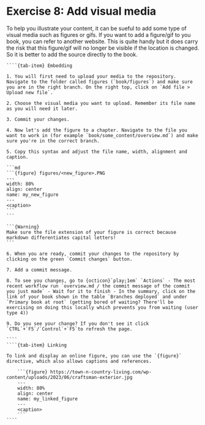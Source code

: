 # Exercise 8: Add visual media

To help you illustrate your content, it can be sueful to add some type of visual media such as figures or gifs. If you want to add a figure/gif to you book, you can refer to another website. This is quite handy but it does carry the risk that this figure/gif will no longer be visible if the location is changed. So it is better to add the source directly to the book. 

`````{tab-set}
````{tab-item} Embedding

1. You will first need to upload your media to the repository. Navigate to the folder called figures (`book/figures`) and make sure you are in the right branch. On the right top, click on `Add file > Upload new file`.

2. Choose the visual media you want to upload. Remember its file name as you will need it later.

3. Commit your changes.

4. Now let's add the figure to a chapter. Navigate to the file you want to work in (for example `book/some_content/overview.md`) and make sure you're in the correct branch.

5. Copy this syntax and adjust the file name, width, alignment and caption.

```md
```{figure} figures/<new_figure>.PNG
---
width: 80%
align: center
name: my_new_figure
---
<caption>
```
```

```{Warning}
Make sure the file extension of your figure is correct because markdown differentiates capital letters!
```

6. When you are ready, commit your changes to the repository by clicking on the green `Commit changes` button.

7. Add a commit message.

8. To see you changes, go to {octicon}`play;1em` `Actions` - The most recent workflow run `overview.md / the commit message of the commit you just made` - Wait for it to finish - In the summary, click on the link of your book shown in the table `Branches deployed` and under `Primary book at root` (getting bored of waiting? There'll be exercising on doing this locally which prevents you from waiting (user type 4))

9. Do you see your change? If you don't see it click `CTRL`+`F5`/`Control`+`F5`to refresh the page.

````
````{tab-item} Linking

To link and display an online figure, you can use the `{figure}` directive, which also allows captions and references.

    ```{figure} https://town-n-country-living.com/wp-content/uploads/2023/06/craftsman-exterior.jpg
    ---
    width: 80%
    align: center
    name: my_linked_figure
    ---
    <caption>
    ```
````
`````

